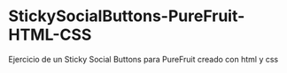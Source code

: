 # StickySocialButtons-PureFruit-HTML-CSS
 Ejercicio de un Sticky Social Buttons para PureFruit creado con html y css
